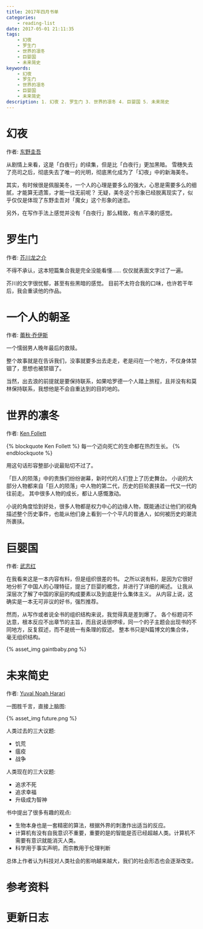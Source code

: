 ```yaml
---
title: 2017年四月书单
categories:
    - reading-list
date: 2017-05-01 21:11:35
tags:
    - 幻夜
    - 罗生门
    - 世界的凛冬
    - 巨婴国
    - 未来简史
keywords:
    - 幻夜
    - 罗生门
    - 世界的凛冬
    - 巨婴国
    - 未来简史
description: 1. 幻夜 2. 罗生门 3. 世界的凛冬 4. 巨婴国 5. 未来简史
---
```



# 幻夜

作者: [东野圭吾][]

从剧情上来看，这是「白夜行」的续集，但是比「白夜行」更加黑暗。
雪穗失去了亮司之后，彻底失去了唯一的光明，彻底黑化成为了「幻夜」中的新海美冬。

其实，有时候很是佩服美冬，一个人的心理是要多么的强大，心思是需要多么的细腻，才能算无遗策，才能一往无前呢？
无疑，美冬这个形象已经脱离现实了，似乎仅仅是体现了东野圭吾对「魔女」这个形象的迷恋。

另外，在写作手法上感觉并没有「白夜行」那么精致，有点平凑的感觉。

# 罗生门

作者: [芥川龙之介][]

不得不承认，这本短篇集合我是完全没能看懂……
仅仅就表面文字过了一遍。

芥川的文字很忧郁，甚至有些黑暗的感觉。
目前不太符合我的口味，也许若干年后，我会重读他的作品。

# 一个人的朝圣

作者: [蕾秋·乔伊斯][]

一个懦弱男人晚年最后的救赎。

整个故事就是在告诉我们，没事就要多出去走走，老是闷在一个地方，不仅身体禁锢了，思想也被禁锢了。

当然，出去浪的前提就是要保持联系，如果哈罗德一个人踏上旅程，且并没有和莫林保持联系，我想他是不会自重达到的目的地的。

# 世界的凛冬

作者: [Ken Follett][]

{% blockquote Ken Follett  %}
每一个迈向死亡的生命都在热烈生长。
{% endblockquote  %}

用这句话形容整部小说最贴切不过了。

「巨人的陨落」中的贵族们纷纷谢幕，新时代的人们登上了历史舞台。
小说的大部分人物都来自「巨人的陨落」中人物的第二代，历史的巨轮裹挟着一代又一代的往前走。
其中很多人物的成长，都让人感慨激动。

小说的角度恰到好处，很多人物都是权力中心的边缘人物，既能通过让他们的视角描述整个历史事件，也能从他们身上看到一个个平凡的普通人，如何被历史的潮流所裹挟。


# 巨婴国

作者: [武志红][]

在我看来这是一本内容有料，但是组织很差的书。
之所以说有料，是因为它很好地分析了中国人的心理特征，提出了巨婴的概念，并进行了详细的阐述。
让我从深层次了解了中国的家庭的构成要素以及到底是什么集体主义。
从内容上说，这确实是一本无可非议的好书，强烈推荐。

然而，从写作或者说全书的组织结构来说，我觉得真是差到爆了。
各个标题词不达意，根本反应不出章节的主旨，而且说话很啰嗦，同一个的子主题会出现书的不同地方，反复叙述，而不是统一有条理的叙述。
整本书只是N篇博文的集合体，毫无组织结构。

{% asset_img gaintbaby.png %}


# 未来简史

作者: [Yuval Noah Harari][]

一图胜千言，直接上脑图:

{% asset_img future.png  %}

人类过去的三大议题:

* 饥荒
* 瘟疫
* 战争

人类现在的三大议题:

* 追求不死
* 追求幸福
* 升级成为智神

书中提出了很多有趣的观点:

- 生物本身也是一套精密的算法，根据外界的刺激作出适当的反应。
- 计算机有没有自我意识不重要，重要的是的智能是否已经超越人类。计算机不需要有意识就能消灭人类。
- 科学用于事实声明，而宗教用于伦理判断


总体上作者认为科技对人类社会的影响越来越大，我们的社会形态也会逐渐改变。


# 参考资料

# 更新日志


[东野圭吾]: https://zh.wikipedia.org/wiki/%E6%9D%B1%E9%87%8E%E5%9C%AD%E5%90%BE
[芥川龙之介]: https://zh.wikipedia.org/wiki/芥川龙之介
[蕾秋·乔伊斯]: http://baike.baidu.com/item/%E8%95%BE%E7%A7%8B%C2%B7%E4%B9%94%E4%BC%8A%E6%96%AF
[Ken Follett]: https://en.wikipedia.org/wiki/Ken_Follett
[武志红]: http://baike.baidu.com/item/%E6%AD%A6%E5%BF%97%E7%BA%A2
[Yuval Noah Harari]: https://en.wikipedia.org/wiki/Yuval_Noah_Harari
